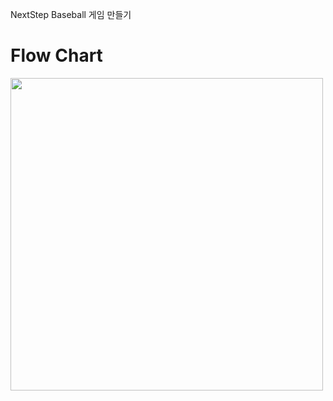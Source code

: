 NextStep Baseball 게임 만들기


# Flow Chart
<img src = "https://github.com/navy-nextstep-study/nextstep-baseball/assets/74203371/43dfa207-9079-4127-b0bf-04872d0474a3" width = "500px">
